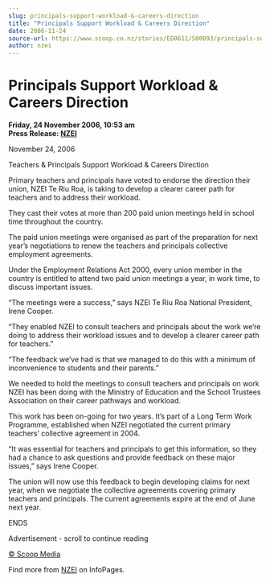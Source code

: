 ```yaml
---
slug: principals-support-workload-&-careers-direction
title: "Principals Support Workload & Careers Direction"
date: 2006-11-24
source-url: https://www.scoop.co.nz/stories/ED0611/S00093/principals-support-workload-careers-direction.htm
author: nzei
---
```

Principals Support Workload & Careers Direction
===============================================

**Friday, 24 November 2006, 10:53 am**  
**Press Release: [NZEI](https://info.scoop.co.nz/NZEI)**

November 24, 2006

Teachers & Principals Support Workload & Careers Direction

Primary teachers and principals have voted to endorse the direction their union, NZEI Te Riu Roa, is taking to develop a clearer career path for teachers and to address their workload.

They cast their votes at more than 200 paid union meetings held in school time throughout the country.

The paid union meetings were organised as part of the preparation for next year’s negotiations to renew the teachers and principals collective employment agreements.

Under the Employment Relations Act 2000, every union member in the country is entitled to attend two paid union meetings a year, in work time, to discuss important issues.

“The meetings were a success,” says NZEI Te Riu Roa National President, Irene Cooper.

“They enabled NZEI to consult teachers and principals about the work we’re doing to address their workload issues and to develop a clearer career path for teachers.”

“The feedback we’ve had is that we managed to do this with a minimum of inconvenience to students and their parents.”

We needed to hold the meetings to consult teachers and principals on work NZEI has been doing with the Ministry of Education and the School Trustees Association on their career pathways and workload.

This work has been on-going for two years. It’s part of a Long Term Work Programme, established when NZEI negotiated the current primary teachers’ collective agreement in 2004.

“It was essential for teachers and principals to get this information, so they had a chance to ask questions and provide feedback on these major issues,” says Irene Cooper.

The union will now use this feedback to begin developing claims for next year, when we negotiate the collective agreements covering primary teachers and principals. The current agreements expire at the end of June next year.

ENDS  

Advertisement - scroll to continue reading





[© Scoop Media](http://www.scoop.co.nz/about/terms.html)

Find more from [NZEI](https://info.scoop.co.nz/NZEI) on InfoPages.